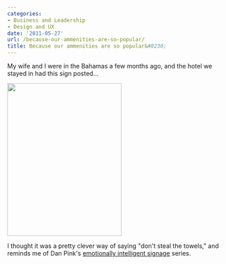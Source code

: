 ```yaml
---
categories:
- Business and Leadership
- Design and UX
date: '2011-05-27'
url: /because-our-ammenities-are-so-popular/
title: Because our ammenities are so popular&#8230;
---
```


My wife and I were in the Bahamas a few months ago, and the hotel we stayed in had this sign posted...

<img src="https://gomakethings.com/wp-content/uploads/2011/05/DSC00835.jpg" alt="" title="DSC00835" width="262" height="350" class="aligncenter size-medium wp-image-554" />

I thought it was a pretty clever way of saying "don't steal the towels," and reminds me of Dan Pink's <a href="http://www.danpink.com/?s=emotionally-intelligent">emotionally intelligent signage</a> series.